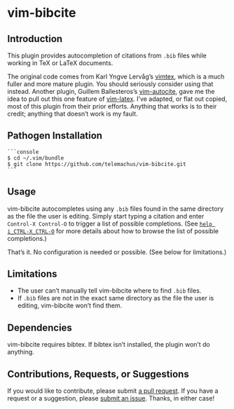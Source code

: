 # vim-bibcite

## Introduction

This plugin provides autocompletion of citations from `.bib` files while
working in TeX or LaTeX documents.

The original code comes from Karl Yngve Lervåg’s [vimtex][vt], which is a much
fuller and more mature plugin. You should seriously consider using that
instead. Another plugin, Guillem Ballesteros’s [vim-autocite][vac], gave me the
idea to pull out this one feature of [vim-latex][vt]. I’ve adapted, or flat out
copied, most of this plugin from their prior efforts. Anything that works is to
their credit; anything that doesn’t work is my fault.

[vt]: https://github.com/lervag/vimtex
[vac]: https://github.com/GCBallesteros/vim-autocite

## Pathogen Installation

    ```console
    $ cd ~/.vim/bundle
    $ git clone https://github.com/telemachus/vim-bibcite.git
    ```

## Usage

vim-bibcite autocompletes using any `.bib` files found in the same directory as
the file the user is editing. Simply start typing a citation and enter
`Control-X Control-O` to trigger a list of possible completions. (See [`help
i_CTRL-X_CTRL-O`][cxco] for more details about how to browse the list of possible
completions.)

That’s it. No configuration is needed or possible. (See below for limitations.)

[cxco]: http://vimdoc.sourceforge.net/htmldoc/insert.html#i_CTRL-X_CTRL-O

## Limitations

+ The user can’t manually tell vim-bibcite where to find `.bib` files.
+ If `.bib` files are not in the exact same directory as the file the user is
  editing, vim-bibcite won’t find them.

## Dependencies

vim-bibcite requires bibtex. If bibtex isn’t installed, the plugin won’t do anything.

## Contributions, Requests, or Suggestions

If you would like to contribute, please submit [a pull request][pr]. If you
have a request or a suggestion, please [submit an issue][issue]. Thanks, in either case!

[pr]: https://github.com/telemachus/vim-bibcite/pulls
[issue]: https://github.com/telemachus/vim-bibcite/issues
